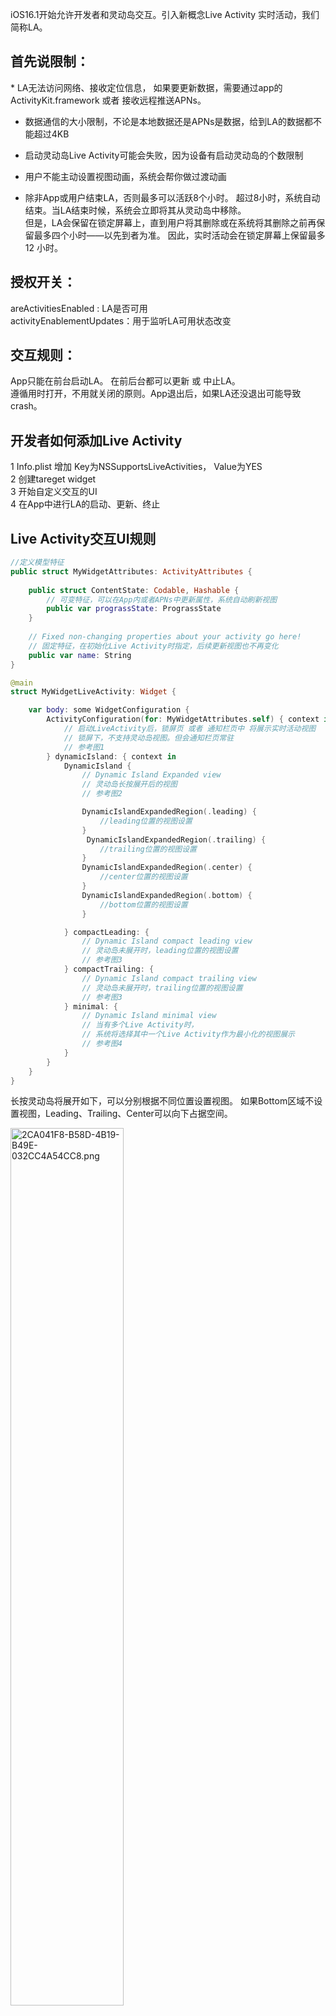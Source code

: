 iOS16.1开始允许开发者和灵动岛交互。引入新概念Live Activity 实时活动，我们简称LA。

<h2>首先说限制：</h2>
* LA无法访问网络、接收定位信息， 如果要更新数据，需要通过app的ActivityKit.framework 或者 接收远程推送APNs。 </br>

* 数据通信的大小限制，不论是本地数据还是APNs是数据，给到LA的数据都不能超过4KB</br>

* 启动灵动岛Live Activity可能会失败，因为设备有启动灵动岛的个数限制</br>

* 用户不能主动设置视图动画，系统会帮你做过渡动画</br>

* 除非App或用户结束LA，否则最多可以活跃8个小时。 超过8小时，系统自动结束。当LA结束时候，系统会立即将其从灵动岛中移除。  </br>
但是，LA会保留在锁定屏幕上，直到用户将其删除或在系统将其删除之前再保留最多四个小时——以先到者为准。 因此，实时活动会在锁定屏幕上保留最多 12 小时。</br>




<h2>授权开关：</h2>
areActivitiesEnabled : LA是否可用</br>
activityEnablementUpdates：用于监听LA可用状态改变</br>

<h2>交互规则：</h2>
App只能在前台启动LA。 在前后台都可以更新 或 中止LA。</br>
遵循用时打开，不用就关闭的原则。App退出后，如果LA还没退出可能导致crash。</br>


<h2>开发者如何添加Live Activity</h2>
1 Info.plist 增加 Key为NSSupportsLiveActivities， Value为YES</br>
2 创建tareget widget</br>
3 开始自定义交互的UI</br>
4 在App中进行LA的启动、更新、终止</br>


<h2>Live Activity交互UI规则</h2>

```swift
//定义模型特征
public struct MyWidgetAttributes: ActivityAttributes {
    
    public struct ContentState: Codable, Hashable {
        // 可变特征，可以在App内或者APNs中更新属性，系统自动刷新视图
        public var prograssState: PrograssState
    }
    
    // Fixed non-changing properties about your activity go here!
    // 固定特征，在初始化Live Activity时指定，后续更新视图也不再变化
    public var name: String
}

@main
struct MyWidgetLiveActivity: Widget {

    var body: some WidgetConfiguration {
        ActivityConfiguration(for: MyWidgetAttributes.self) { context in
            // 启动LiveActivity后，锁屏页 或者 通知栏页中 将展示实时活动视图
            // 锁屏下，不支持灵动岛视图。但会通知栏页常驻
            // 参考图1
        } dynamicIsland: { context in
            DynamicIsland {
                // Dynamic Island Expanded view
                // 灵动岛长按展开后的视图
                // 参考图2

                DynamicIslandExpandedRegion(.leading) {
                    //leading位置的视图设置
                }
                 DynamicIslandExpandedRegion(.trailing) {
                    //trailing位置的视图设置
                }
                DynamicIslandExpandedRegion(.center) {
                    //center位置的视图设置
                }
                DynamicIslandExpandedRegion(.bottom) {
                    //bottom位置的视图设置
                }

            } compactLeading: {
                // Dynamic Island compact leading view
                // 灵动岛未展开时，leading位置的视图设置
                // 参考图3
            } compactTrailing: {
                // Dynamic Island compact trailing view
                // 灵动岛未展开时，trailing位置的视图设置
                // 参考图3
            } minimal: {
                // Dynamic Island minimal view
                // 当有多个Live Activity时， 
                // 系统将选择其中一个Live Activity作为最小化的视图展示
                // 参考图4
            }
        }
    }
}

```
长按灵动岛将展开如下，可以分别根据不同位置设置视图。
如果Bottom区域不设置视图，Leading、Trailing、Center可以向下占据空间。

<img src="https://p1-juejin.byteimg.com/tos-cn-i-k3u1fbpfcp/cb9b3fe5193f42159173d323f9c0b4d9~tplv-k3u1fbpfcp-watermark.image?" alt="2CA041F8-B58D-4B19-B49E-032CC4A54CC8.png" width="60%" />



参考图1：启动LiveActivity后，锁屏页 或者 通知栏页中 将展示实时活动视图

<img src="https://p1-juejin.byteimg.com/tos-cn-i-k3u1fbpfcp/d4d928b0c7ed4923bf4bf65e41a2f983~tplv-k3u1fbpfcp-watermark.image?" alt="1668491632240.jpg" width="50%" />

用户可以侧滑删除，来关闭通知中心页的Live Activity实时活动视图，同时也会关闭灵动岛上的视图

<img src="https://p6-juejin.byteimg.com/tos-cn-i-k3u1fbpfcp/86633e0063cf479e8303c70d5cb542d4~tplv-k3u1fbpfcp-watermark.image?" alt="截屏2022-11-15 13.57.10.png" width="50%" />


参考图2：灵动岛长按展开后的视图

<img src="https://p3-juejin.byteimg.com/tos-cn-i-k3u1fbpfcp/87c0bafca4e84053abde4ddcd4d64c4a~tplv-k3u1fbpfcp-watermark.image?" alt="IMG_0017.PNG" width="50%" />


参考图3：灵动岛未展开时，leading和trailing的视图设置
<img src="https://p6-juejin.byteimg.com/tos-cn-i-k3u1fbpfcp/b5a763ebbc004c56bbdcd382f857fb2f~tplv-k3u1fbpfcp-watermark.image?" alt="截屏2022-11-11 10.54.14.png" width="50%" />



参考图4:
当有多个Live Activity时， 系统将选择其中一个Live Activity作为最小化的视图展示

<img src="https://p3-juejin.byteimg.com/tos-cn-i-k3u1fbpfcp/cd4a6e9600564f709da8f1847cabd545~tplv-k3u1fbpfcp-watermark.image?" alt="截屏2022-11-15 13.51.42.png" width="50%" />

<h2>Live Activity的启动、更新、终止</h2>

启动实时活动
```swift
let current = try Activity.request(attributes: attri, contentState: state, pushType: .token)

//监听Activity的回调
Task {
    //监听Token变化
    for await tokenData in current.pushTokenUpdates {
        let mytoken = tokenData.map { String(format: "%02x", $0) }.joined()
        print("activity push token", mytoken)
    }
}
Task {
    //监听state状态变化， 状态变化：active，end，dismissed等
    for await state in current.contentStateUpdates {
        print("content state update: tip=\(state.prograssState)")
    }
}
Task {
    //监听视图的声明周期，
    for await state in current.activityStateUpdates {
        print("activity state update: tip=\(state) id:\(current.id)")
    }
}

```
更新实时活动
```swift
//构造数据模型
let state = MyWidgetAttributes.ContentState(prograssState: state)

let alertConfiguration = AlertConfiguration(title: "Delivery Update ", body: "Delivery Update State to \(state.prograssState.desc())", sound: .default)

//更新实时活动视图内容，同时发起一条本地通知
await current.update(using: state, alertConfiguration: alertConfiguration)

//或者 仅更新实时活动视图内容
await current.update(using: state, alertConfiguration: nil)
```



<h2>APNs推送</h2>
LA推送生命周期：</br>
app进入前台，发起LA业务，采集LA token，上传我们的服务器后进行推送。 
App或用户结束LA时，token失效。</br>


apns请求头：</br>
apns-push-type: liveactivity</br>
apns-topic: <your bundleID>.push-type.liveactivity</br>
apns请求体增加字段content-state, 会序列化到Live Activity中的state并更新视图</br>
**注意**： timestamp必须是当前时间戳，否则会推送失败</br>

apns请求体样例：</br>
```
{
    "aps": {
        "timestamp": 1168364460,
        "event": "update",
        "content-state": {
            "driverName": "Anne Johnson",
            "estimatedDeliveryTime": 1659416400
        },
        "alert": {
            "title": "Delivery Update",
            "body": "Your pizza order will arrive soon.",
            "sound": "example.aiff" 
        }
    }
}

```
设备收到APNs通知后，灵动岛会自动展开、渲染视图、动画，然后关闭。 视频如下：



Github Demo:

https://github.com/aklee/LiveActivityDemo/edit/main/README.md

 
